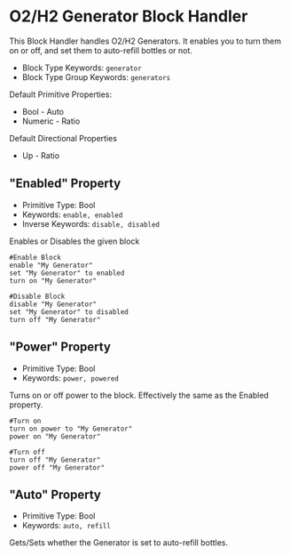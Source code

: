 ﻿# O2/H2 Generator Block Handler
This Block Handler handles O2/H2 Generators.  It enables you to turn them on or off, and set them to auto-refill bottles or not.

* Block Type Keywords: ```generator```
* Block Type Group Keywords: ```generators```

Default Primitive Properties:
* Bool - Auto
* Numeric - Ratio

Default Directional Properties
* Up - Ratio

## "Enabled" Property
* Primitive Type: Bool
* Keywords: ```enable, enabled```
* Inverse Keywords: ```disable, disabled```

Enables or Disables the given block

```
#Enable Block
enable "My Generator"
set "My Generator" to enabled
turn on "My Generator"

#Disable Block
disable "My Generator"
set "My Generator" to disabled
turn off "My Generator"
```

## "Power" Property
* Primitive Type: Bool
* Keywords: ```power, powered```

Turns on or off power to the block.  Effectively the same as the Enabled property.

```
#Turn on
turn on power to "My Generator"
power on "My Generator"

#Turn off
turn off "My Generator"
power off "My Generator"
```

## "Auto" Property
* Primitive Type: Bool
* Keywords: ```auto, refill```

Gets/Sets whether the Generator is set to auto-refill bottles.
